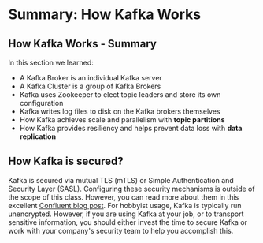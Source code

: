 # Summary: How Kafka Works

## How Kafka Works - Summary

In this section we learned:

- A Kafka Broker is an individual Kafka server
- A Kafka Cluster is a group of Kafka Brokers
- Kafka uses Zookeeper to elect topic leaders and store its own configuration
- Kafka writes log files to disk on the Kafka brokers themselves
- How Kafka achieves scale and parallelism with **topic partitions**
- How Kafka provides resiliency and helps prevent data loss with **data replication**

## How Kafka is secured?

Kafka is secured via mutual TLS (mTLS) or Simple Authentication and Security Layer (SASL). Configuring these security mechanisms is outside of the scope of this class. However, you can read more about them in this excellent [Confluent blog post](https://www.confluent.io/blog/secure-kafka-deployment-best-practices/). For hobbyist usage, Kafka is typically run unencrypted. However, if you are using Kafka at your job, or to transport sensitive information, you should either invest the time to secure Kafka or work with your company's security team to help you accomplish this.
